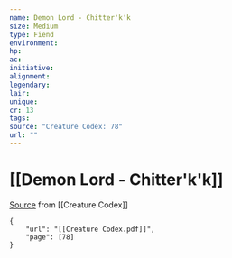 ```yaml
---
name: Demon Lord - Chitter'k'k
size: Medium
type: Fiend
environment: 
hp: 
ac: 
initiative: 
alignment: 
legendary: 
lair: 
unique: 
cr: 13
tags: 
source: "Creature Codex: 78"
url: ""
---
```

# [[Demon Lord - Chitter'k'k]]

[Source](zotero://open-pdf/library/items/NTNKJRHG?page=78) from [[Creature Codex]]

```pdf
{
	"url": "[[Creature Codex.pdf]]",
	"page": [78]
}
```

